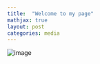 ```yaml
---
title:  "Welcome to my page"
mathjax: true
layout: post
categories: media
---
```


![image](https://user-images.githubusercontent.com/4943215/55412536-edbba180-5567-11e9-9c70-6d33bca3f8ed.jpg)
